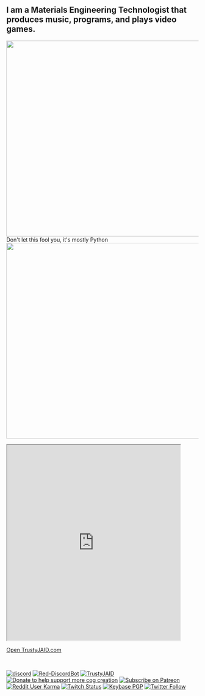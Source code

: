 ## I am a Materials Engineering Technologist that produces music, programs, and plays video games.

<a href="https://github.com/anuraghazra/github-readme-stats">
<img align="center" src="https://github-readme-stats.vercel.app/api/top-langs/?username=TrustyJAID&show_icons=true&layout=compact&theme=dark&count_private=true" width="512" />
    </a>
<br/>
Don't let this fool you, it's mostly Python
<a href="https://github.com/anuraghazra/github-readme-stats">
    <img align="center" width="512" src="https://github-readme-stats.vercel.app/api?username=TrustyJAID&show_icons=true&theme=dark&count_private=true" />
</a>
<br/>

<p><iframe src="https://trustyjaid.com" name="myWebsite" height="512" width=90% ></iframe></p>
<p><a href="https://trustyjaid.com" target="myWebsite">Open TrustyJAID.com</a></p>
</br>

[![discord](https://img.shields.io/badge/Discord-TrustyJAID%230001-7289DA?logo=discord&style=for-the-badgel)]("https://discord.trustyjaid.com")
[![Red-DiscordBot](https://img.shields.io/badge/Red--DiscordBot-V3-red.svg)](https://github.com/Cog-Creators/Red-DiscordBot)
[![TrustyJAID](https://cdn.discordapp.com/attachments/371817142854746112/528059607705321482/Follow_me-TrustyJAID-yellow.svg)](https://trustyjaid.com/)
[![Donate to help support more cog creation](https://img.shields.io/badge/Paypal-Donate-blue.svg)](https://paypal.me/TrustyJAID)
[![Subscribe on Patreon](https://img.shields.io/badge/Patreon-Follow-orange.svg)](https://www.patreon.com/TrustyJAID)
[![Reddit User Karma](https://img.shields.io/reddit/user-karma/combined/trustyjaid?style=social?style=for-the-badge)](https://www.reddit.com/user/trustyjaid)
[![Twitch Status](https://img.shields.io/twitch/status/trustyjaid)](https://twitch.tv/trustyjaid)
[![Keybase PGP](https://img.shields.io/keybase/pgp/TrustyJAID?style=for-the-badge)](https://keybase.io/trustyjaid)
[![Twitter Follow](https://img.shields.io/twitter/follow/TrustyJAID?style=social)](https://twitter.com/TrustyJAID)



